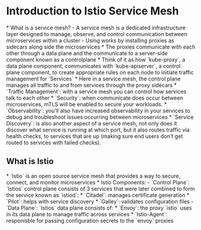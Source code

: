 <h1>Introduction to Istio Service Mesh</h1>
* What is a service mesh?
  - A service mesh is a dedicated infrastructure layer designed to manage, observe, and control communication between microservices within a cluster
  - Using works by installing proxies as sidecars along side the microservices
    * The proxies communicate with each other through a data plane and the communicate to a server-side component known as a controlplane
    * Think of it as how `kube-proxy`, a data plane component, communicates with `kube-apiserver`, a control plane component, to create appropriate rules on each node to initiate traffic management for `Services`
    * Here in a service mesh, the control plane manages all traffic to and from services through the proxy sidecars
* `Traffic Management`: with a service mesh you can control how services talk to each other 
* `Security`: when communicate does occur between microservices, mTLS will be enabled to secure your workloads. 
* `Observability`: you'll also have increased observability in your services to debug and troubleshoot issues occurring between microservices
* `Service Discovery`: is also another aspect of a service mesh, not only does it discover what service is running at which port, but it also routes traffic via health checks, to services that are up (making sure end users don't get routed to services with failed checks).

<h2>What is Istio</h2>
* `Istio` is an open source service mesh that provides a way to secure, connect, and monitor microservices 
* Istio Components:
  - `Control Plane`: `Istios` control plane consists of 3 services that were later combined to form the service known as `istiod`:
    * `Citadel`: manages certificate generation
    * `Pilot`: helps with service discovery
    * `Galley`: validates configuration files
  - `Data Plane`: `Istios` data plane consists of:
    * `Envoy`: the proxy `istio` uses in its data plane to manage traffic across services
    * `Istio-Agent`: responisble for passing configuration secrets to the `envoy` proxies
